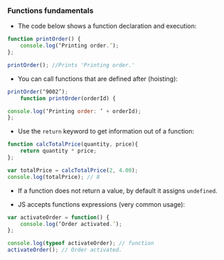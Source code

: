 ### Functions fundamentals

* The code below shows a function declaration and execution:

```js
function printOrder() {
	console.log(‘Printing order.’);
};

printOrder(); //Prints 'Printing order.'
```
* You can call functions that are defined after (hoisting):

```js
printOrder(‘9002’);
	function printOrder(orderId) {

console.log(‘Printing order: ’ + orderId);
};
```

* Use the `return` keyword to get information out of a function:

```js
function calcTotalPrice(quantity, price){
	return quantity * price;
};

var totalPrice = calcTotalPrice(2, 4.00);
console.log(totalPrice); // 8
```

* If a function does not return a value, by default it assigns `undefined`.

* JS accepts functions expressions (very common usage):

```js
var activateOrder = function() {
	console.log(‘Order activated.’);
};

console.log(typeof activateOrder); // function
activateOrder(); // Order activated.
``` 